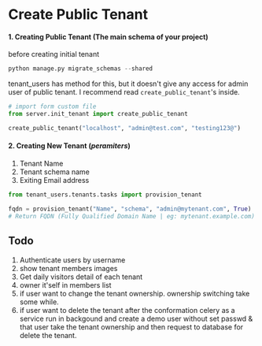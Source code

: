 # Create Public Tenant #
#### 1. Creating Public Tenant (The main schema of your project)
before creating initial tenant
```python
python manage.py migrate_schemas --shared
```

tenant_users has method for this, but it doesn't give any access for admin user of public tenant. I recommend read `create_public_tenant`'s inside.

```python
# import form custom file
from server.init_tenant import create_public_tenant

create_public_tenant("localhost", "admin@test.com", "testing123@")
```

#### 2. Creating New Tenant (***peramiters***)

1. Tenant Name
2. Tenant schema name
3. Exiting Email address 

````python
from tenant_users.tenants.tasks import provision_tenant

fqdn = provision_tenant("Name", "schema", "admin@mytenant.com", True)
# Return FQDN (Fully Qualified Domain Name | eg: mytenant.example.com)
````

## Todo ##

1. Authenticate users by username
2. show tenant members images
3. Get daily visitors detail of each tenant
4. owner it'self in members list
5. if user want to change the tenant ownership. ownership switching take some while.
5. if user want to delete the tenant after the conformation celery as a service run in backgound and create a demo user without set passwd & that user take the tenant ownership and then request to database for delete the tenant. 
